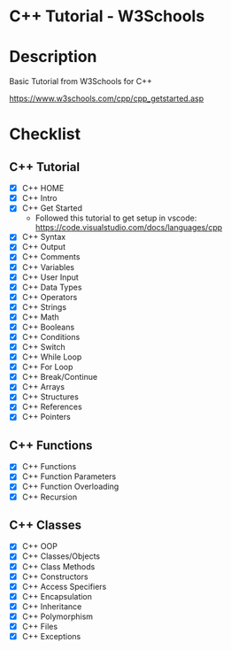 # C++ Tutorial - W3Schools

# Description

Basic Tutorial from W3Schools for C++

https://www.w3schools.com/cpp/cpp_getstarted.asp

# Checklist

## C++ Tutorial

- [X] C++ HOME
- [X] C++ Intro
- [X] C++ Get Started
    - Followed this tutorial to get setup in vscode: https://code.visualstudio.com/docs/languages/cpp
- [x] C++ Syntax
- [x] C++ Output
- [x] C++ Comments
- [x] C++ Variables
- [x] C++ User Input
- [x] C++ Data Types
- [x] C++ Operators
- [x] C++ Strings
- [x] C++ Math
- [x] C++ Booleans
- [x] C++ Conditions
- [x] C++ Switch
- [x] C++ While Loop
- [x] C++ For Loop
- [x] C++ Break/Continue
- [x] C++ Arrays
- [x] C++ Structures
- [x] C++ References
- [x] C++ Pointers

## C++ Functions

- [x] C++ Functions
- [x] C++ Function Parameters
- [x] C++ Function Overloading
- [x] C++ Recursion

## C++ Classes

- [x] C++ OOP
- [x] C++ Classes/Objects
- [x] C++ Class Methods
- [x] C++ Constructors
- [x] C++ Access Specifiers
- [x] C++ Encapsulation
- [x] C++ Inheritance
- [x] C++ Polymorphism
- [x] C++ Files
- [x] C++ Exceptions